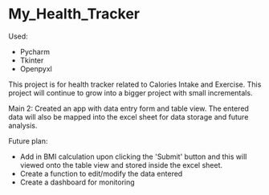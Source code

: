 # My_Health_Tracker

Used: 
- Pycharm
- Tkinter
- Openpyxl

This project is for health tracker related to Calories Intake and Exercise. This project will continue to grow into a bigger project with small incrementals. 

Main 2: Created an app with data entry form and table view. The entered data will also be mapped into the excel sheet for data storage and future analysis. 

Future plan: 
- Add in BMI calculation upon clicking the 'Submit' button and this will viewed onto the table view and stored inside the excel sheet.
- Create a function to edit/modify the data entered
- Create a dashboard for monitoring
